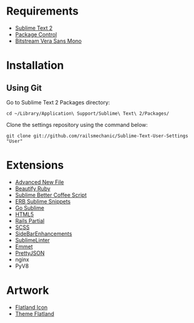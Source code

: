 # Requirements

- [Sublime Text 2](http://www.sublimetext.com/)
- [Package Control](https://sublime.wbond.net/)
- [Bitstream Vera Sans Mono](http://www.gnome.org/fonts/)

# Installation
## Using Git

Go to Sublime Text 2 Packages directory:

    cd ~/Library/Application\ Support/Sublime\ Text\ 2/Packages/

Clone the settings repository using the command below:

    git clone git://github.com/railsmechanic/Sublime-Text-User-Settings "User"



# Extensions

- [Advanced New File](https://github.com/skuroda/Sublime-AdvancedNewFile)
- [Beautify Ruby](https://github.com/CraigWilliams/BeautifyRuby)
- [Sublime Better Coffee Script](https://github.com/aponxi/sublime-better-coffeescript)
- [ERB Sublime Snippets](https://github.com/matthewrobertson/ERB-Sublime-Snippets)
- [Go Sublime](https://github.com/DisposaBoy/GoSublime)
- [HTML5](https://github.com/mrmartineau/HTML5)
- [Rails Partial](https://github.com/wesf90/rails-partial)
- [SCSS](https://github.com/danro/SCSS-sublime)
- [SideBarEnhancements](https://github.com/titoBouzout/SideBarEnhancements)
- [SublimeLinter](https://github.com/SublimeLinter/SublimeLinter)
- [Emmet](https://github.com/sergeche/emmet-sublime)
- [PrettyJSON](https://github.com/dzhibas/SublimePrettyJson)
- nginx
- PyV8

# Artwork
- [Flatland Icon](http://cl.ly/OEt9)
- [Theme Flatland](https://github.com/thinkpixellab/flatland)
